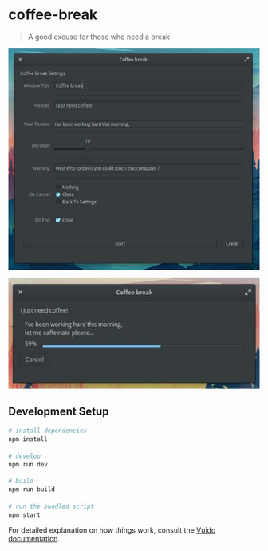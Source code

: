 # coffee-break

> A good excuse for those who need a break
<center>

  ![Settings](/screenshots/Settings.jpeg)

  ![Settings](/screenshots/CoffeeTime.jpeg)

</center>


## Development Setup

``` bash
# install dependencies
npm install

# develop
npm run dev

# build
npm run build

# run the bundled script
npm start
```

For detailed explanation on how things work, consult the [Vuido documentation](https://vuido.mimec.org/).
